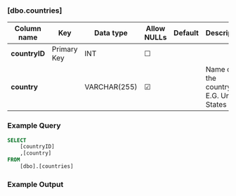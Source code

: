 ### [dbo.countries]
| Column name | Key | Data type | Allow NULLs | Default | Description |
| ------- | ------- | ------- | ------- | ------- | ------- |
| **countryID** |  Primary Key | INT | ☐ |  |  | 
| **country** |  | VARCHAR(255) | ☑ |  | Name of the country, E.G. United States | 

### Example Query

```sql
SELECT 
	[countryID]
    ,[country]
FROM 
	[dbo].[countries]
```

### Example Output